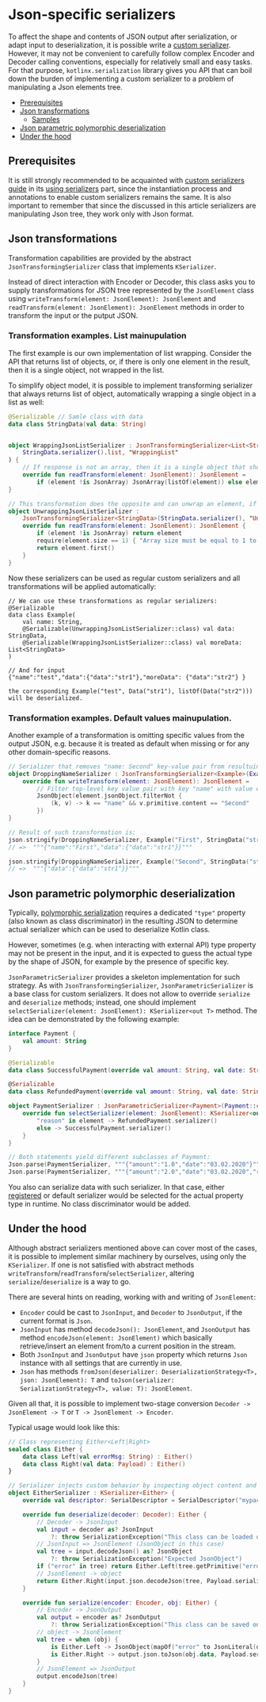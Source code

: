 # Json-specific serializers

To affect the shape and contents of JSON output after serialization, or adapt input to deserialization,
it is possible write a [custom serializer](custom_serializers.md). However, it may not be convenient to
carefully follow complex Encoder and Decoder calling conventions, especially for relatively small and easy tasks.
For that purpose, `kotlinx.serialization` library gives you API that
can boil down the burden of implementing a custom serializer to a problem of manipulating a Json elements tree.

* [Prerequisites](#prerequisites)
* [Json transformations](#json-transformations)
    + [Samples](#samples)
* [Json parametric polymorphic deserialization](#json-parametric-polymorphic-deserialization)
* [Under the hood](#under-the-hood)

## Prerequisites

It is still strongly recommended to be acquainted with [custom serializers guide](custom_serializers.md)
in its [using serializers](custom_serializers.md#using-custom-serializers) part,
since the instantiation process and annotations to enable custom serializers remains the same.
It is also important to remember that since the discussed in this article serializers are manipulating Json tree,
they work only with Json format.

## Json transformations

Transformation capabilities are provided by the abstract `JsonTransformingSerializer` class that implements `KSerializer`. 

Instead of direct interaction with Encoder or Decoder, this class asks you to supply transformations for JSON tree represented by the `JsonElement` class
using `writeTransform(element: JsonElement): JsonElement` and `readTransform(element: JsonElement): JsonElement` methods in order
to transform the input or the putput JSON.


### Transformation examples. List mainupulation

The first example is our own implementation of list wrapping. Consider the API that returns list 
of objects, or, if there is only one element in the result, then it is a single object, not wrapped in the list.
 
To simplify object model, it is possible to implement transforming serializer that always returns list of object,
automatically wrapping a single object in a list as well: 

```kotlin
@Serializable // Samle class with data
data class StringData(val data: String)


object WrappingJsonListSerializer : JsonTransformingSerializer<List<StringData>>(
    StringData.serializer().list, "WrappingList"
) {
    // If response is not an array, then it is a single object that should be wrapped in the array
    override fun readTransform(element: JsonElement): JsonElement =
        if (element !is JsonArray) JsonArray(listOf(element)) else element
}

// This transformation does the opposite and can unwrap an element, if it is returned in an array.
object UnwrappingJsonListSerializer :
    JsonTransformingSerializer<StringData>(StringData.serializer(), "UnwrappingList") {
    override fun readTransform(element: JsonElement): JsonElement {
        if (element !is JsonArray) return element
        require(element.size == 1) { "Array size must be equal to 1 to unwrap it automatically" }
        return element.first()
    }
}
```

Now these serializers can be used as regular custom serializers and all transformations will be applied automatically:
```
// We can use these transformations as regular serializers:
@Serializable
data class Example(
    val name: String,
    @Serializable(UnwrappingJsonListSerializer::class) val data: StringData,
    @Serializable(WrappingJsonListSerializer::class) val moreData: List<StringData>
)

// And for input 
{"name":"test","data":{"data":"str1"},"moreData": {"data":"str2"} }

the corresponding Example("test", Data("str1"), listOf(Data("str2"))) will be deserialized.
```

### Transformation examples. Default values mainupulation.

Another example of a transformation is omitting specific values from the output JSON, e.g. because it 
is treated as default when missing or for any other domain-specific reasons.
 

```kotlin
// Serializer that removes "name: Second" key-value pair from resultuing JSON
object DroppingNameSerializer : JsonTransformingSerializer<Example>(Example.serializer(), "DropName") {
    override fun writeTransform(element: JsonElement): JsonElement =
        // Filter top-level key value pair with key "name" with value equal to "Second"
        JsonObject(element.jsonObject.filterNot {
            (k, v) -> k == "name" && v.primitive.content == "Second"
        })
}

// Result of such transformation is:
json.stringify(DroppingNameSerializer, Example("First", StringData("str1")))
// =>  """{"name":"First","data":{"data":"str1"}}"""

json.stringify(DroppingNameSerializer, Example("Second", StringData("str1")))
// =>  """{"data":{"data":"str1"}}"""
```

## Json parametric polymorphic deserialization

Typically, [polymorphic serialization](polymorphism.md) requires a dedicated `"type"` property
(also known as class discriminator) in the resulting JSON to determine actual serializer
which can be used to deserialize Kotlin class.

However, sometimes (e.g. when interacting with external API) type property may not be present in the input,
and it is expected to guess the actual type by the shape of JSON, for example by the presence of specific key.

`JsonParametricSerializer` provides a skeleton implementation for such strategy.
As with `JsonTransformingSerializer`, `JsonParametricSerializer` is a base class for custom serializers.
It does not allow to override `serialize` and `deserialize` methods; instead, one should
implement `selectSerializer(element: JsonElement): KSerializer<out T>` method.
The idea can be demonstrated by the following example:

```kotlin
interface Payment {
    val amount: String
}

@Serializable
data class SuccessfulPayment(override val amount: String, val date: String) : Payment

@Serializable
data class RefundedPayment(override val amount: String, val date: String, val reason: String) : Payment

object PaymentSerializer : JsonParametricSerializer<Payment>(Payment::class) {
    override fun selectSerializer(element: JsonElement): KSerializer<out Payment> = when {
        "reason" in element -> RefundedPayment.serializer()
        else -> SuccessfulPayment.serializer()
    }
}

// Both statements yield different subclasses of Payment:
Json.parse(PaymentSerializer, """{"amount":"1.0","date":"03.02.2020"}""")
Json.parse(PaymentSerializer, """{"amount":"2.0","date":"03.02.2020","reason":"complaint"}""")
```

You also can serialize data with such serializer. In that case, either [registered](polymorphism.md#basic-case) or
default serializer would be selected for the actual property type in runtime. No class discriminator would be added.

## Under the hood

Although abstract serializers mentioned above can cover most of the cases, it is possible to implement similar machinery
by ourselves, using only the `KSerializer`.
If one is not satisfied with abstract methods `writeTransform`/`readTransform`/`selectSerializer`,
altering `serialize`/`deserialize` is a way to go.

There are several hints on reading, working with and writing of `JsonElement`:

* `Encoder` could be cast to `JsonInput`, and `Decoder` to `JsonOutput`, if the current format is `Json`.
* `JsonInput` has method `decodeJson(): JsonElement`, and `JsonOutput` has method `encodeJson(element: JsonElement)`
which basically retrieve/insert an element from/to a current position in the stream.
* Both `JsonInput` and `JsonOutput` have `json` property which returns `Json` instance with all settings that are currently in use.
* `Json` has methods `fromJson(deserializer: DeserializationStrategy<T>, json: JsonElement): T`
and `toJson(serializer: SerializationStrategy<T>, value: T): JsonElement`.

Given all that, it is possible to implement two-stage conversion `Decoder -> JsonElement -> T` or `T -> JsonElement -> Encoder`.

Typical usage would look like this:

```kotlin
// Class representing Either<Left|Right>
sealed class Either {
    data class Left(val errorMsg: String) : Either()
    data class Right(val data: Payload) : Either()
}

// Serializer injects custom behavior by inspecting object content and writing
object EitherSerializer : KSerializer<Either> {
    override val descriptor: SerialDescriptor = SerialDescriptor("mypackage.Either", UnionKind.SEALED)

    override fun deserialize(decoder: Decoder): Either {
        // Decoder -> JsonInput
        val input = decoder as? JsonInput
            ?: throw SerializationException("This class can be loaded only by Json")
        // JsonInput => JsonElement (JsonObject in this case)
        val tree = input.decodeJson() as? JsonObject
            ?: throw SerializationException("Expected JsonObject")
        if ("error" in tree) return Either.Left(tree.getPrimitive("error").content)
        // JsonElement -> object
        return Either.Right(input.json.decodeJson(tree, Payload.serializer()))
    }

    override fun serialize(encoder: Encoder, obj: Either) {
        // Encoder -> JsonOutput
        val output = encoder as? JsonOutput
            ?: throw SerializationException("This class can be saved only by Json")
        // object -> JsonElement
        val tree = when (obj) {
            is Either.Left -> JsonObject(mapOf("error" to JsonLiteral(obj.errorMsg)))
            is Either.Right -> output.json.toJson(obj.data, Payload.serializer())
        }
        // JsonElement => JsonOutput
        output.encodeJson(tree)
    }
}
```
